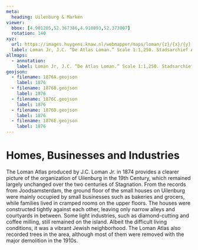```yaml
---
meta:
  heading: Uilenburg & Marken
viewer:
  bbox: [4.901205,52.367386,4.910893,52.373007]
  rotation: 140
xyz:
  url: https://images.huygens.knaw.nl/webmapper/maps/loman/{z}/{x}/{y}.jpeg
  label: Loman Jr, J.C. “De Atlas Loman.” Scale 1:1,250. Stadsarchief Amsterdam. Published in Amsterdam by JC Loman, Jr. and printed in The Hague by J. Smulders & Co, 1876. Orientation; north up.
allmaps:
  - annotation:
    label: Loman Jr, J.C. “De Atlas Loman.” Scale 1:1,250. Stadsarchief Amsterdam. Published in Amsterdam by JC Loman, Jr. and printed in The Hague by J. Smulders & Co, 1876. Orientation; north up. 
geojson:
  - filename: 1876A.geojson
    label: 1876
  - filename: 1876B.geojson
    label: 1876
  - filename: 1876C.geojson
    label: 1876
  - filename: 1876D.geojson
    label: 1876
  - filename: 1876E.geojson
    label: 1876
---
```

# Homes, Businesses and Industries
The Loman Atlas produced by J.C. Loman Jr. in 1874 provides a clearer picture of the organization of Uilenburg in the 19th Century, which remained largely unchanged over the two centuries of Stagnation. From the records from Joodsamsterdam, the ground floor of the small houses on Uilenburg were mainly occupied by small businesses such as bakeries and grocers,  while families lived in cramped rooms on the upper floors. The houses were constructed tightly against each other, leaving only narrow alleys and courtyards in between. Some light industries, such as diamond-cutting and coffee milling, still remained on the island. Albeit the difficult living conditions, it was a vibrant Jewish neighborhood. The Loman Atlas also recorded trees in the area, although most of them were removed with the major demolition in the 1910s. 